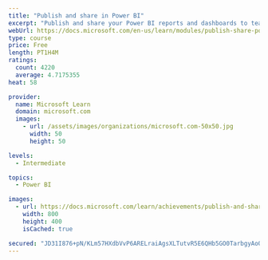 ```yaml
---
title: "Publish and share in Power BI"
excerpt: "Publish and share your Power BI reports and dashboards to teammates in your organization or to everyone on the web."
webUrl: https://docs.microsoft.com/en-us/learn/modules/publish-share-power-bi/
type: course
price: Free
length: PT1H4M
ratings:
  count: 4220
  average: 4.7175355
heat: 58

provider:
  name: Microsoft Learn
  domain: microsoft.com
  images:
    - url: /assets/images/organizations/microsoft.com-50x50.jpg
      width: 50
      height: 50

levels:
  - Intermediate

topics:
  - Power BI

images:
  - url: https://docs.microsoft.com/learn/achievements/publish-and-share-with-power-bi-desktop-social.png
    width: 800
    height: 400
    isCached: true

secured: "JD31I876+pN/KLm57HXdbVvP6ARELraiAgsXLTutvR5E6QHb5GO0TarbgyAoOxKIKdOOfdGs//dD+e1vozhDTdoU5lOy9Rz++UpZPVxPG1DxyMaTYkfycizJ7CavHD20gQI0UdSP7R12GGG5beLe8hOs3j5G+xzCrD7YqmiiPkqGnO0da8rfIwKIF+3+/js2eXW2VSXFiAJxsKCQQi831ch7QkAxzkkBU7iVFEA9sntD0XowTrXXRTy+b526e65AL1RyhyWpJCfUkghtSbS3eC6SErecEekTJCr3FlywKfQ2dt/EAq6bAbdBWKGvBi7TifxURyba8hk8D19KwcpTt6Y/WiNQeTq8ubYKjdjcM1vFgQjWIYyg5WHdmk8PnUg/KJO0vP4BlRssjSDf7cmUnEdknVcWX5+sSvFSbo/w54Y=;wT/JVv8pwLmwMnp4kvFYAg=="
---
```


